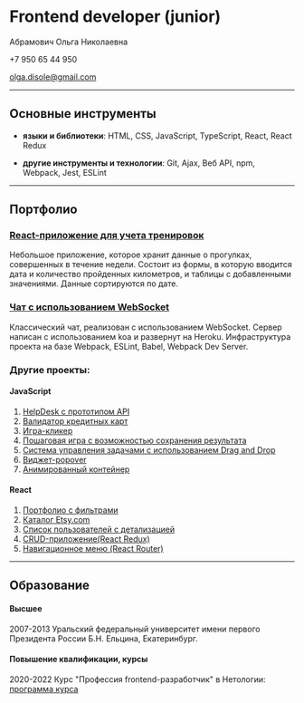 # Frontend developer (junior)

Абрамович Ольга Николаевна

+7 950 65 44 950

olga.disole@gmail.com

---

## Основные инструменты

- **языки и библиотеки**: HTML, CSS, JavaScript, TypeScript, React, React Redux

- **другие инструменты и технологии**: Git, Ajax, Веб API, npm, Webpack, Jest, ESLint

---

## Портфолио

### [React-приложение для учета тренировок](https://github.com/Di-sole/ra-forms-steps)

Небольшое приложение, которое хранит данные о прогулках, совершенных в течение недели.
Состоит из формы, в которую вводится дата и количество пройденных километров, и таблицы с добавленными значениями.
Данные сортируются по дате.

### [Чат с использованием WebSocket](https://github.com/Di-sole/2-ahj-ws-chat-front)

Классический чат, реализован с использованием WebSocket.
Сервер написан с использованием koa и развернут на Heroku. Инфраструктура проекта на базе Webpack, ESLint, Babel, Webpack Dev Server.


### Другие проекты:

#### JavaScript

1. [HelpDesk с прототипом API](https://github.com/Di-sole/2-ahj-helpdesk-front)
2. [Валидатор кредитных карт](https://github.com/Di-sole/2-ahj-testing)
3. [Игра-кликер](https://github.com/Di-sole/2-ahj-events)
4. [Пошаговая игра с возможностью сохранения результата](https://github.com/Di-sole/js-advanced-diploma/)
5. [Система управления задачами c использованием Drag and Drop](https://github.com/Di-sole/2-ahj-dnd)
6. [Виджет-popover](https://github.com/Di-sole/2-ahj-forms)
7. [Анимированный контейнер](https://github.com/Di-sole/2-ahj-animation-collapse)


#### React

1. [Портфолио с фильтрами](https://github.com/Di-sole/ra-events-state-filter)
2. [Каталог Etsy.com](https://github.com/Di-sole/ra-props-listing)
3. [Список пользователей с детализацией](https://github.com/Di-sole/ra-hooks-use-effect)
4. [CRUD-приложение(React Redux)](https://github.com/Di-sole/ra-redux)
5. [Навигационное меню (React Router)](https://github.com/Di-sole/ra-router-menu)

---

## Образование

#### Высшее

2007-2013 Уральский федеральный университет имени первого Президента России Б.Н. Ельцина, Екатеринбург. 

#### Повышение квалификации, курсы

2020-2022 Курс "Профессия frontend-разработчик" в Нетологии: 
[программа курса](https://netology.ru/programs/front-end#/lessons)
